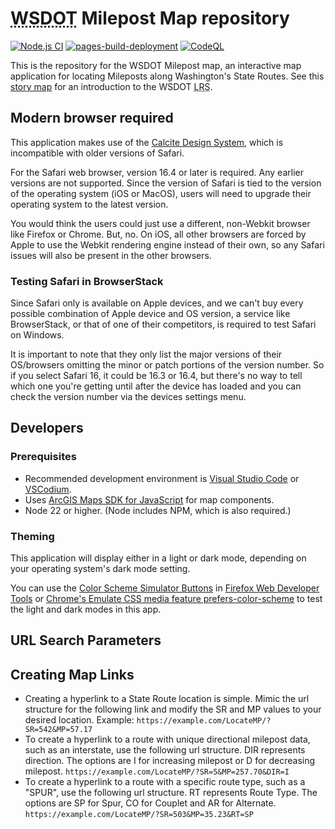 # <abbr title='Washington State Department of Transportation'>WSDOT</abbr> Milepost Map repository

<!-- #region badges -->

[![Node.js CI](https://github.com/WSDOT-GIS/wsdot-mp-map/actions/workflows/node.js.yml/badge.svg)](https://github.com/WSDOT-GIS/wsdot-mp-map/actions/workflows/node.js.yml) [![pages-build-deployment](https://github.com/WSDOT-GIS/wsdot-mp-map/actions/workflows/pages/pages-build-deployment/badge.svg?branch=gh-pages)](https://github.com/WSDOT-GIS/wsdot-mp-map/actions/workflows/pages/pages-build-deployment) [![CodeQL](https://github.com/WSDOT-GIS/wsdot-mp-map/actions/workflows/github-code-scanning/codeql/badge.svg)](https://github.com/WSDOT-GIS/wsdot-mp-map/actions/workflows/github-code-scanning/codeql)

<!-- #endregion badges -->

This is the repository for the WSDOT Milepost map, an interactive map application for locating Mileposts along Washington's State Routes. See this [story map] for an introduction to the WSDOT <abbr title='Linear Referencing System'>LRS</abbr>.

## Modern browser required

This application makes use of the [Calcite Design System][Calcite], which is incompatible with older versions of Safari.

For the Safari web browser, version 16.4 or later is required. Any earlier versions are not supported. Since the version of Safari is tied to the version of the operating system (iOS or MacOS), users will need to upgrade their operating system to the latest version.

You would think the users could just use a different, non-Webkit browser like Firefox or Chrome. But, no. On iOS, all other browsers are forced by Apple to use the Webkit rendering engine instead of their own, so any Safari issues will also be present in the other browsers.

### Testing Safari in BrowserStack

Since Safari only is available on Apple devices, and we can't buy every possible combination of Apple device and OS version, a service like BrowserStack, or that of one of their competitors, is required to test Safari on Windows.

It is important to note that they only list the major versions of their OS/browsers omitting the minor or patch portions of the version number. So if you select Safari 16, it could be 16.3 or 16.4, but there's no way to tell which one you're getting until after the device has loaded and you can check the version number via the devices settings menu.

## Developers

### Prerequisites

- Recommended development environment is [Visual Studio Code] or [VSCodium].
- Uses [ArcGIS Maps SDK for JavaScript] for map components.
- Node 22 or higher. (Node includes NPM, which is also required.)

### Theming

This application will display either in a light or dark mode, depending on your operating system's dark mode setting.

You can use the [Color Scheme Simulator Buttons] in [Firefox Web Developer Tools] or [Chrome's Emulate CSS media feature prefers-color-scheme] to test the light and dark modes in this app.

## URL Search Parameters

## Creating Map Links

- Creating a hyperlink to a State Route location is simple. Mimic the url structure for the following link and modify the SR and MP values to your desired location. Example:
  `https://example.com/LocateMP/?SR=542&MP=57.17`
- To create a hyperlink to a route with unique directional milepost data, such as an interstate, use the following url structure. DIR represents direction. The options are I for increasing milepost or D for decreasing milepost.
  `https://example.com/LocateMP/?SR=5&MP=257.70&DIR=I`
- To create a hyperlink to a route with a specific route type, such as a "SPUR", use the following url structure. RT represents Route Type. The options are SP for Spur, CO for Couplet and AR for Alternate.
  `https://example.com/LocateMP/?SR=503&MP=35.23&RT=SP`

[ArcGIS Maps SDK for JavaScript]: https://developers.arcgis.com/javascript
[Calcite]: https://developers.arcgis.com/calcite-design-system/
[Chrome's Emulate CSS media feature prefers-color-scheme]: https://developer.chrome.com/docs/devtools/rendering/emulate-css#emulate_css_media_feature_prefers-color-scheme
[Color Scheme Simulator Buttons]: https://firefox-source-docs.mozilla.org/devtools-user/page_inspector/how_to/examine_and_edit_css/index.html#view-media-rules-for-prefers-color-scheme
[Firefox Web Developer Tools]: https://firefox-dev.tools/
[story map]: https://storymaps.arcgis.com/stories/3563e01d91b8444f875af320564fef7b
[Visual Studio Code]: https://code.visualstudio.com/
[VSCodium]: https://vscodium.com/
